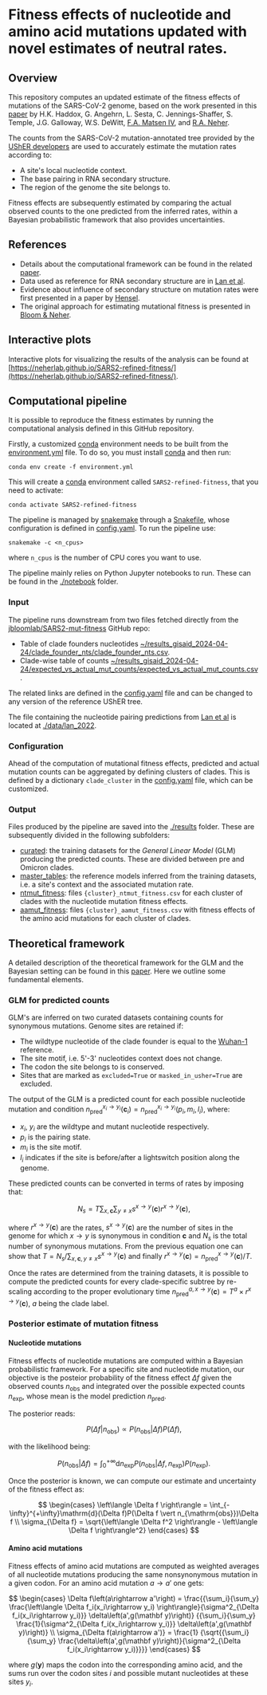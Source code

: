 # Fitness effects of nucleotide and amino acid mutations updated with novel estimates of neutral rates.

## Overview
This repository computes an updated estimate of the fitness effects of mutations of the SARS-CoV-2 genome,
based on the work presented in this [paper](https://github.com/matsengrp/SARS2-synonymous-mut-rate-tex) by H.K. Haddox, 
G. Angehrn, L. Sesta, C. Jennings-Shaffer, S. Temple, J.G. Galloway, W.S. DeWitt, [F.A. Matsen IV](https://matsen.fhcrc.org/), and [R.A. Neher](https://neherlab.org/).

The counts from the SARS-CoV-2 mutation-annotated tree provided by the [UShER developers](https://usher-wiki.readthedocs.io/)
are used to accurately estimate the mutation rates according to:

* A site's local nucleotide context.
* The base pairing in RNA secondary structure.
* The region of the genome the site belongs to.

Fitness effects are subsequently estimated by comparing the actual observed counts to the one predicted from the
inferred rates, within a Bayesian probabilistic framework that also provides uncertainties.

## References
- Details about the computational framework can be found in the related [paper](https://github.com/matsengrp/SARS2-synonymous-mut-rate-tex).
- Data used as reference for RNA secondary structure are in [Lan et al](https://www.nature.com/articles/s41467-022-28603-2).
- Evidence about influence of secondary structure on mutation rates were first presented in a paper by [Hensel](https://www.biorxiv.org/content/10.1101/2024.02.27.581995v1.abstract).
- The original approach for estimating mutational fitness is presented in [Bloom & Neher](https://academic.oup.com/ve/article/9/2/vead055/7265011).

## Interactive plots
Interactive plots for visualizing the results of the analysis can be found at [https://neherlab.github.io/SARS2-refined-fitness/](https://neherlab.github.io/SARS2-refined-fitness/).

## Computational pipeline
It is possible to reproduce the fitness estimates by running the computational analysis defined in this GitHub repository.

Firstly, a customized [conda](https://docs.conda.io/) environment needs to be built from the [environment.yml](environment.yml) file. To do so, you must install [conda](https://docs.conda.io/) and then run:

    conda env create -f environment.yml

This will create a [conda](https://docs.conda.io/) environment called `SARS2-refined-fitness`, that you need to activate:

    conda activate SARS2-refined-fitness

The pipeline is managed by [snakemake](https://snakemake.readthedocs.io/) through a [Snakefile](Snakefile), whose configuration is defined in [config.yaml](config.yaml). To run the pipeline use:

    snakemake -c <n_cpus>

where `n_cpus` is the number of CPU cores you want to use.

The pipeline mainly relies on Python Jupyter notebooks to run. These can be found in the [./notebook](notebook) folder.

### Input

The pipeline runs downstream from two files fetched directly from the [jbloomlab/SARS2-mut-fitness](https://github.com/jbloomlab/SARS2-mut-fitness/tree/main) GitHub repo:

- Table of clade founders nucleotides [~/results_gisaid_2024-04-24/clade_founder_nts/clade_founder_nts.csv](https://github.com/jbloomlab/SARS2-mut-fitness/blob/main/results_gisaid_2024-04-24/clade_founder_nts/clade_founder_nts.csv).
- Clade-wise table of counts [~/results_gisaid_2024-04-24/expected_vs_actual_mut_counts/expected_vs_actual_mut_counts.csv](https://github.com/jbloomlab/SARS2-mut-fitness/blob/main/results_gisaid_2024-04-24/expected_vs_actual_mut_counts/expected_vs_actual_mut_counts.csv).

The related links are defined in the [config.yaml](config.yaml) file and can be changed to any version of the reference UShER tree.

The file containing the nucleotide pairing predictions from [Lan et al](https://www.nature.com/articles/s41467-022-28603-2) is located at [./data/lan_2022](data/lan_2022/).

### Configuration
Ahead of the computation of mutational fitness effects, predicted and actual mutation counts can be aggregated by defining clusters of clades. This is defined by a dictionary `clade_cluster` in the [config.yaml](config.yaml) file, which can be customized.

### Output
Files produced by the pipeline are saved into the [./results](results) folder. These are subsequently divided in the following subfolders:
- [curated](results/curated/): the training datasets for the *General Linear Model* (GLM) producing the predicted counts. These are divided between pre and Omicron clades.
- [master_tables](results/master_tables/): the reference models inferred from the training datasets, i.e. a site's context and the associated mutation rate.
- [ntmut_fitness](results/ntmut_fitness/): files `{cluster}_ntmut_fitness.csv` for each cluster of clades with the nucleotide mutation fitness effects.
- [aamut_fitness](results/aamut_fitness/): files `{cluster}_aamut_fitness.csv` with fitness effects of the amino acid mutations for each cluster of clades.

## Theoretical framework
A detailed description of the theoretical framework for the GLM and the Bayesian setting can be found in this [paper](https://github.com/matsengrp/SARS2-synonymous-mut-rate-tex). Here we outline some fundamental elements.

### GLM for predicted counts
GLM's are inferred on two curated datasets containing counts for synonymous mutations. Genome sites are retained if:
- The wildtype nucleotide of the clade founder is equal to the [Wuhan-1](https://www.ncbi.nlm.nih.gov/nuccore/1798174254) reference.
- The site motif, i.e. 5'-3' nucleotides context does not change.
- The codon the site belongs to is conserved.
- Sites that are marked as `excluded=True` or `masked_in_usher=True` are excluded.

The output of the GLM is a predicted count for each possible nucleotide mutation and condition $`n^{x_i\rightarrow y_i}_{\mathrm{pred}}\left(\mathbf c_i \right) = n^{x_i\rightarrow y_i}_{\mathrm{pred}}\left(p_i, m_i, l_i\right)`$, where:

- $x_i$, $y_i$ are the wildtype and mutant nucleotide respectively.
- $p_i$ is the pairing state.
- $m_i$ is the site motif.
- $l_i$ indicates if the site is before/after a lightswitch position along the genome.

These predicted counts can be converted in terms of rates by imposing that:

$$ N_s = T\sum_{x, \mathbf c}\sum_{y\neq x} s^{x\rightarrow y}\left(\mathbf c\right)r^{x\rightarrow y}(\mathbf c), $$

where $r^{x\rightarrow y}(\mathbf c)$ are the rates, $s^{x\rightarrow y}(\mathbf c)$ are the number of sites in the genome for which $x\rightarrow y$ is synonymous in condition $\mathbf c$ and $N_s$ is the total number of synonymous mutations. From the previous equation one can show that $T = N_s / \sum_{x,\mathbf{c},y\neq x}s^{x\rightarrow y}(\mathbf{c})$ and finally $r^{x\rightarrow y}(\mathbf{c}) = n^{x\rightarrow y}_{\mathrm{pred}}(\mathbf{c}) / T$.

Once the rates are determined from the training datasets, it is possible to compute the predicted counts for every clade-specific subtree by re-scaling according to the proper evolutionary time $n^{a, x\rightarrow y}_{\mathrm{pred}}(\mathbf{c}) = T^a \times r^{{x\rightarrow y}}(\mathbf{c})$, $a$ being the clade label.

### Posterior estimate of mutation fitness

#### Nucleotide mutations
Fitness effects of nucleotide mutations are computed within a Bayesian
probabilistic framework. For a specific site and nucleotide mutation,
our objective is the posteior probability of the fitness effect $\Delta f$ given
the observed counts $n_{\mathrm{obs}}$ and integrated over the possible expected
counts $n_{\mathrm{exp}}$, whose mean is the model prediction $n_{\mathrm{pred}}$.

The posterior reads:

$$ P(\Delta f \vert n_{\mathrm{obs}}) \propto P(n_{\mathrm{obs}} \vert \Delta f) P(\Delta f), $$

with the likelihood being:

$$ P(n_{\mathrm{obs}} \vert \Delta f) =
\int_{0}^{+\infty}\mathrm{d}n_{\mathrm{exp}} P(n_{\mathrm{obs}} \vert \Delta f, n_{\mathrm{exp}}) 
P(n_{\mathrm{exp}}).
$$

Once the posterior is known, we can compute our estimate and uncertainty of the fitness
effect as:

$$
\begin{cases}
  \left\langle \Delta f \right\rangle = \int_{-\infty}^{+\infty}\mathrm{d}(\Delta f)P(\Delta f \vert n_{\mathrm{obs}})\Delta f  \\
  \sigma_{\Delta f} = \sqrt{\left\langle \Delta f^2 \right\rangle - \left\langle \Delta f \right\rangle^2}
\end{cases}
$$

#### Amino acid mutations
Fitness effects of amino acid mutations are computed as weighted averages
of all nucleotide mutations producing the same nonsynonymous mutation in a
given codon. For an amino acid mutation $a\rightarrow a'$ one gets:

$$
\begin{cases}
  \Delta f\left(a\rightarrow a'\right) = \frac{{\sum_i}{\sum_y}
  \frac{\left\langle \Delta f_i(x_i\rightarrow y_i) \right\rangle}{\sigma^2_{\Delta f_i(x_i\rightarrow y_i)}} \delta\left(a',g(\mathbf y)\right)}
  {{\sum_i}{\sum_y}
  \frac{1}{\sigma^2_{\Delta f_i(x_i\rightarrow y_i)}} \delta\left(a',g(\mathbf y)\right)} \\
  \sigma_{\Delta f(a\rightarrow a')} = \frac{1}
  {\sqrt{{\sum_i}{\sum_y}
  \frac{\delta\left(a',g(\mathbf y)\right)}{\sigma^2_{\Delta f_i(x_i\rightarrow y_i)}}}}
\end{cases}
$$

where $g(\mathbf y)$ maps the codon into the corresponding amino acid, and the sums run over
the codon sites $i$ and possible mutant nucleotides at these sites $y_i$.


